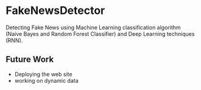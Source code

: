 # FakeNewsDetector
Detecting Fake News using Machine Learning classification algorithm (Naive Bayes and Random Forest Classifier) and Deep Learning techniques (RNN).
## Future Work
- Deploying the web site
- working on dynamic data

